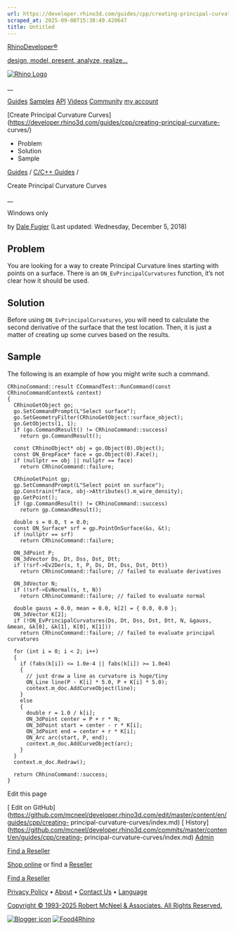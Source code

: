 ```yaml
---
url: https://developer.rhino3d.com/guides/cpp/creating-principal-curvature-curves/
scraped_at: 2025-09-08T15:38:49.420647
title: Untitled
---
```


[RhinoDeveloper®](/)

[design, model, present, analyze, realize...](/)

[![Rhino Logo](https://developer.rhino3d.com/images/rhinodevlogo.png)](/)

__

[Guides](https://developer.rhino3d.com/guides)
[Samples](https://developer.rhino3d.com/samples)
[API](https://developer.rhino3d.com/api)
[Videos](https://developer.rhino3d.com/videos)
[Community](https://discourse.mcneel.com/c/rhino-developer) [my account
](https://www.rhino3d.com/my-account/ "Manage your account, licenses, and
teams")

[Create Principal Curvature
Curves](https://developer.rhino3d.com/guides/cpp/creating-principal-curvature-
curves/)

  * Problem
  * Solution
  * Sample

[Guides](https://developer.rhino3d.com/en/guides/) / [C/C++
Guides](https://developer.rhino3d.com/en/guides/cpp/) /

Create Principal Curvature Curves

__

Windows only

by [Dale Fugier](https://discourse.mcneel.com/u/dale/) (Last updated:
Wednesday, December 5, 2018)

## Problem

You are looking for a way to create Principal Curvature lines starting with
points on a surface. There is an `ON_EvPrincipalCurvatures` function, it’s not
clear how it should be used.

## Solution

Before using `ON_EvPrincipalCurvatures`, you will need to calculate the second
derivative of the surface that the test location. Then, it is just a matter of
creating up some curves based on the results.

## Sample

The following is an example of how you might write such a command.

    
    
    CRhinoCommand::result CCommandTest::RunCommand(const CRhinoCommandContext& context)
    {
      CRhinoGetObject go;
      go.SetCommandPrompt(L"Select surface");
      go.SetGeometryFilter(CRhinoGetObject::surface_object);
      go.GetObjects(1, 1);
      if (go.CommandResult() != CRhinoCommand::success)
        return go.CommandResult();
    
      const CRhinoObject* obj = go.Object(0).Object();
      const ON_BrepFace* face = go.Object(0).Face();
      if (nullptr == obj || nullptr == face)
        return CRhinoCommand::failure;
    
      CRhinoGetPoint gp;
      gp.SetCommandPrompt(L"Select point on surface");
      gp.Constrain(*face, obj->Attributes().m_wire_density);
      gp.GetPoint();
      if (gp.CommandResult() != CRhinoCommand::success)
        return gp.CommandResult();
    
      double s = 0.0, t = 0.0;
      const ON_Surface* srf = gp.PointOnSurface(&s, &t);
      if (nullptr == srf)
        return CRhinoCommand::failure;
    
      ON_3dPoint P;
      ON_3dVector Ds, Dt, Dss, Dst, Dtt;
      if (!srf->Ev2Der(s, t, P, Ds, Dt, Dss, Dst, Dtt))
        return CRhinoCommand::failure; // failed to evaluate derivatives
    
      ON_3dVector N;
      if (!srf->EvNormal(s, t, N))
        return CRhinoCommand::failure; // failed to evaluate normal
    
      double gauss = 0.0, mean = 0.0, k[2] = { 0.0, 0.0 };
      ON_3dVector K[2];
      if (!ON_EvPrincipalCurvatures(Ds, Dt, Dss, Dst, Dtt, N, &gauss, &mean, &k[0], &k[1], K[0], K[1]))
        return CRhinoCommand::failure; // failed to evaluate principal curvatures
    
      for (int i = 0; i < 2; i++)
      {
        if (fabs(k[i]) <= 1.0e-4 || fabs(k[i]) >= 1.0e4)
        {
          // just draw a line as curvature is huge/tiny
          ON_Line line(P - K[i] * 5.0, P + K[i] * 5.0);
          context.m_doc.AddCurveObject(line);
        }
        else
        {
          double r = 1.0 / k[i];
          ON_3dPoint center = P + r * N;
          ON_3dPoint start = center - r * K[i];
          ON_3dPoint end = center + r * K[i];
          ON_Arc arc(start, P, end);
          context.m_doc.AddCurveObject(arc);
        }
      }
      context.m_doc.Redraw();
    
      return CRhinoCommand::success;
    }
    

Edit this page

[ Edit on
GitHub](https://github.com/mcneel/developer.rhino3d.com/edit/master/content/en/guides/cpp/creating-
principal-curvature-curves/index.md) [
History](https://github.com/mcneel/developer.rhino3d.com/commits/master/content/en/guides/cpp/creating-
principal-curvature-curves/index.md) [
Admin](https://developer.rhino3d.com/admin)

[Find a Reseller](https://www.rhino3d.com/sales)

[Shop online](https://www.rhino3d.com/store) or find a
[Reseller](https://www.rhino3d.com/sales)

[Find a Reseller](https://www.rhino3d.com/sales)

[Privacy Policy](https://www.rhino3d.com/privacy) •
[About](https://www.rhino3d.com/mcneel/about) • [Contact
Us](https://www.rhino3d.com/mcneel/contact) • [
Language](https://www.rhino3d.com/language "Change to a different region or
language")

[Copyright © 1993-2025 Robert McNeel & Associates. All Rights
Reserved.](https://www.rhino3d.com/mcneel/about)

[](https://www.facebook.com/McNeelRhinoceros/)
[](https://twitter.com/bobmcneel) [](https://www.linkedin.com/groups/75313/)
[](https://www.youtube.com/user/RhinoGuide/videos) [](https://vimeo.com/rhino)
[![Blogger
icon](https://developer.rhino3d.com/images/blogger.svg)](http://blog.rhino3d.com/)
[![Food4Rhino](https://developer.rhino3d.com/images/f4r_icon_01.svg)](https://www.food4rhino.com)

